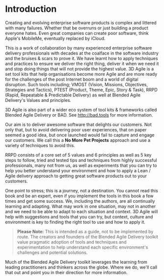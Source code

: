 # Introduction

Creating and evolving enterprise software products is complex and littered with many failures. Whether that be overruns or just building a product everyone hates. Even great companies can create poor software, think Apple's MobileMe, eventually replaced by iCloud.

This is a work of collaboration by many experienced enterprise software delivery professionals with decades at the coalface in the software industry and the bruises & scars to prove it. We have learnt how to apply techniques and practices to ensure we deliver the right thing, deliver it when we need it and stop doing things that will not provide the highest value.  3D Agile is a set tool kits that help organisations become more Agile and are more ready for the challenges of the post Internet boom and a world of digital disruption.  Such tools including; VMOST (Vision, Missions, Objectives, Strategies and Tactics), PTEST (Product, Theme, Epic, Story & Task), RRPD (Rapid, Repeatable & Predictable Delivery) as well at Blended Agile Delivery's Values and principles.

3D Agile is also part of a wider eco system of tool kits & frameworks called Blended Agile Delivery or BAD.  See <http://bad.tools> for more information.

Our aim is to deliver awesome software that delights our customers. Not only that, but to avoid delivering poor user experiences, that on paper seemed a good idea, but once launched would fail to capture and engage our customers. We call this a **No More Pet Projects** approach and use a variety of techniques to avoid this.

RRPD consists of a core set of 5 values and 6 principles as well as 5 key steps to follow, tried and tested tips and techniques from highly successful professionals, many not from us, as well as experiments that you can try to help you better understand your environment and how to apply a Lean / Agile delivery approach to getting great software products out to your customers.

One point to stress; this is a journey, not a destination. You cannot read this book and be an expert, even if you implement the tools in this book a few times and get some success. We, including the authors, are all continually learning and adapting. What may work in one situation, may not in another and we need to be able to adapt to each situation and context. 3D Agile will help with suggestions and tools that you can try, but context, culture and environment is key to finding the right tool to use and how to apply it.

> **Please Note:** This is intended as a guide, not to be implemented by route. The creators and founders of the Blended Agile Delivery toolkit value pragmatic adoption of tools and techniques and experimentation to help understand each specific environment's challenges and potential solutions.

Much of the Blended Agile Delivery toolkit leverages the learning from leading practitioners and thinkers across the globe. Where we do, we'll call that out and point you in their direction for more information.
